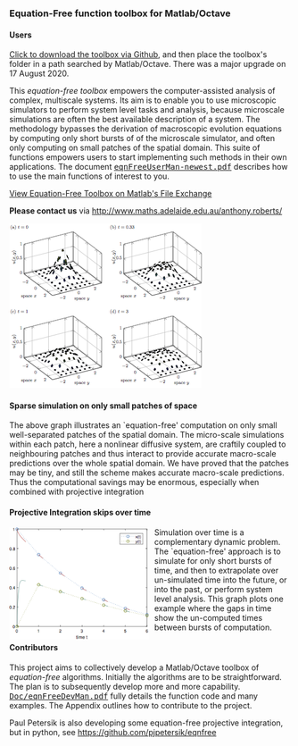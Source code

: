 
<h3>Equation-Free function toolbox for Matlab/Octave</h3>

<h4>Users</h4> 
<a href="https://github.com/uoa1184615/EquationFreeGit">
Click to download the toolbox via Github</a>, and then place
the toolbox's folder in a path searched by Matlab/Octave. 
There was a major upgrade on 17 August 2020.

<p>This <em>equation-free toolbox</em> empowers the
computer-assisted analysis of complex, multiscale systems.
Its aim is to enable you to use microscopic simulators to
perform system level tasks and analysis, because microscale
simulations are often the best available description of a
system. The methodology bypasses the derivation of
macroscopic evolution equations by computing only short
bursts of of the microscale simulator, and often only
computing on small patches of the spatial domain. This suite
of functions empowers users to start implementing such
methods in their own applications. The document
<a href="https://github.com/uoa1184615/EquationFreeGit/raw/master/eqnFreeUserMan-newest.pdf">
<tt>eqnFreeUserMan-newest.pdf</tt></a> describes how to use the
main functions of interest to you.

<p><a href="https://au.mathworks.com/matlabcentral/fileexchange/73632-equation-free-toolbox"> 
View Equation-Free Toolbox on Matlab's File Exchange</a>

<p><strong>Please contact us</strong> via
<a href="http://www.maths.adelaide.edu.au/anthony.roberts/">
http://www.maths.adelaide.edu.au/anthony.roberts/ </a>



<p><img src="https://github.com/uoa1184615/EquationFreeGit/raw/master/Patch/Figs/nonlinearDiffusion.png" style="max-width:100%; width=300"/>

<h4>Sparse simulation on only small patches of space</h4>

The above graph illustrates an `equation-free' computation on
only small well-separated patches of the spatial domain. The
micro-scale simulations within each patch, here a nonlinear
diffusive system, are craftily coupled to neighbouring
patches and thus interact to provide accurate macro-scale
predictions over the whole spatial domain. We have proved
that the patches may be tiny, and still the scheme makes
accurate macro-scale predictions. Thus the computational
savings may be enormous, especially when combined with
projective integration



<h4>Projective Integration skips over time</h4>

<img src="https://github.com/uoa1184615/EquationFreeGit/raw/master/ProjInt/Figs/egPIMM2.png" width=250
align="left" style="margin: 0px 10px 5px 0px;"/>
Simulation&nbsp;over&nbsp;time is a complementary dynamic problem. The
`equation-free' approach is to simulate for only short
bursts of time, and then to extrapolate over un-simulated
time into the future, or into the past, or perform system
level analysis. This graph plots one example where the gaps
in time show the un-computed times between bursts of
computation.




<h4>Contributors</h4> 
This project aims to collectively develop a
Matlab/Octave toolbox of <em>equation-free</em> algorithms.
Initially the algorithms are to be straightforward.  The
plan is to subsequently develop more and more capability.
<a href="https://github.com/uoa1184615/EquationFreeGit/raw/master/Doc/eqnFreeDevMan.pdf">
<tt>Doc/eqnFreeDevMan.pdf</tt></a> fully details the
function code and many examples.  The Appendix outlines how
to contribute to the project.

<p>Paul Petersik is also developing some equation-free
projective integration, but in python, see
<a href="https://github.com/pjpetersik/eqnfree">
https://github.com/pjpetersik/eqnfree </a>

